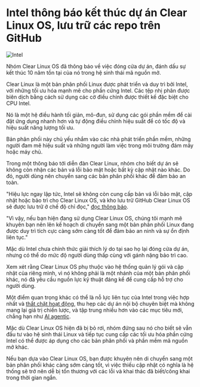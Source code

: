 # Intel thông báo kết thúc dự án Clear Linux OS, lưu trữ các repo trên GitHub

![Intel](https://www.bleepstatic.com/content/hl-images/2022/02/02/Intel3.jpg)

Nhóm Clear Linux OS đã thông báo về việc đóng cửa dự án, đánh dấu sự kết thúc 10 năm tồn tại của nó trong hệ sinh thái mã nguồn mở.

Clear Linux là một bản phân phối Linux được phát triển và duy trì bởi Intel, với những tối ưu hóa mạnh mẽ cho phần cứng Intel. Các tệp nhị phân được biên dịch bằng cách sử dụng các cờ điều chỉnh được thiết kế đặc biệt cho CPU Intel.

Nó là một hệ điều hành tối giản, mô-đun, sử dụng các gói phần mềm để cài đặt ứng dụng nhanh hơn và tự động điều chỉnh hiệu suất để có tốc độ và hiệu suất năng lượng tối ưu.

Bản phân phối này chủ yếu nhắm vào các nhà phát triển phần mềm, những người đam mê hiệu suất và những người làm việc trong môi trường đám mây hoặc máy chủ.

Trong một thông báo tới diễn đàn Clear Linux, nhóm cho biết dự án sẽ không còn nhận các bản vá lỗi bảo mật hoặc bất kỳ cập nhật nào khác. Do đó, người dùng nên chuyển sang các bản phân phối khác để đảm bảo an toàn.

"Hiệu lực ngay lập tức, Intel sẽ không còn cung cấp bản vá lỗi bảo mật, cập nhật hoặc bảo trì cho Clear Linux OS, và kho lưu trữ GitHub Clear Linux OS sẽ được lưu trữ ở chế độ chỉ đọc," [đọc thông báo](https://community.clearlinux.org/t/all-good-things-come-to-an-end-shutting-down-clear-linux-os/10716/5).

"Vì vậy, nếu bạn hiện đang sử dụng Clear Linux OS, chúng tôi mạnh mẽ khuyên bạn nên lên kế hoạch di chuyển sang một bản phân phối Linux đang được duy trì tích cực càng sớm càng tốt để đảm bảo an ninh và sự ổn định liên tục."

Mặc dù Intel chưa chính thức giải thích lý do tại sao họ lại đóng cửa dự án, nhưng có thể do mức độ người dùng thấp cùng với gánh nặng bảo trì cao.

Xem xét rằng Clear Linux OS phụ thuộc vào hệ thống quản lý gói và cập nhật của riêng mình, vì nó không phải là một nhánh của một bản phân phối khác, nó đã yêu cầu nguồn lực kỹ thuật đáng kể để cung cấp hỗ trợ cho người dùng.

Một điểm quan trọng khác có thể là nỗ lực liên tục của Intel trong việc hợp nhất và [thắt chặt hoạt động](https://www.tomshardware.com/tech-industry/semiconductors/intel-draws-a-line-in-the-sand-to-boost-gross-margins-new-products-must-deliver-50-percent-to-get-the-green-light), thu hẹp các dự án nội bộ chuyên biệt mà không mang lại giá trị chiến lược, và tập trung nhiều hơn vào các mục tiêu mới, chẳng hạn như [AI agentic](https://www.hpcwire.com/2025/07/14/intel-officially-throws-in-training-towel-will-focus-on-edge-and-agentic-ai/).

Mặc dù Clear Linux OS hiện đã bị bỏ rơi, nhóm đứng sau nó cho biết sẽ vẫn đầu tư vào hệ sinh thái Linux và tiếp tục cung cấp các tối ưu hóa phần cứng Intel có thể được áp dụng cho các bản phân phối và phần mềm mã nguồn mở khác.

Nếu bạn dựa vào Clear Linux OS, bạn được khuyên nên di chuyển sang một bản phân phối khác càng sớm càng tốt, vì việc thiếu cập nhật có nghĩa là hệ thống sẽ trở nên dễ bị tổn thương với các lỗi và khai thác đã biết/công khai trong thời gian ngắn.